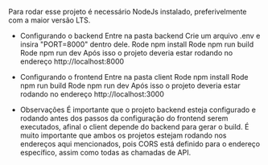 Para rodar esse projeto é necessário NodeJs instalado, preferivelmente com a maior versão LTS.

- Configurando o backend
Entre na pasta backend
Crie um arquivo .env e insira "PORT=8000" dentro dele.
Rode npm install
Rode npm run build
Rode npm run dev
Após isso o projeto deveria estar rodando no endereço http://localhost:8000

- Configurando o frontend
Entre na pasta client
Rode npm install
Rode npm run build
Rode npm run dev
Após isso o projeto deveria estar rodando no endereço http://localhost:3000

- Observações
É importante que o projeto backend esteja configurado e rodando antes dos passos da configuração do frontend serem executados, afinal o client depende do backend para gerar o build.
É muito importante que ambos os projetos estejam rodando nos endereços aqui mencionados, pois CORS está definido para o endereço específico, assim como todas as chamadas de API.
